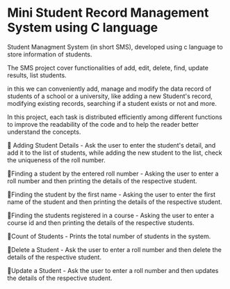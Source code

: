 # Mini Student Record Management System using C language

Student Managment System (in short SMS), developed using c language to store information of students. 

The SMS project cover functionalities of add, edit, delete, find, update results, list students.

in this we can conveniently add, manage and modify the data record of students of a school or a university, like adding a new Student's record, modifying existing records, searching if a student exists or not and more.

In this project, each task is distributed efficiently among different functions to improve the readability of the code and to help the reader better understand the concepts.

🔘 Adding Student Details - Ask the user to enter the student's detail, and add it to the list of students, while adding the new student to the list, check the uniqueness of the roll number.

🔘Finding a student by the entered roll number - Asking the user to enter a roll number and then printing the details of the respective student.

🔘Finding the student by the first name - Asking the user to enter the first name of the student and then printing the details of the respective student.

🔘Finding the students registered in a course - Asking the user to enter a course id and then printing the details of the respective students.

🔘Count of Students - Prints the total number of students in the system.

🔘Delete a Student - Ask the user to enter a roll number and then delete the details of the respective student.

🔘Update a Student - Ask the user to enter a roll number and then updates the details of the respective student.
